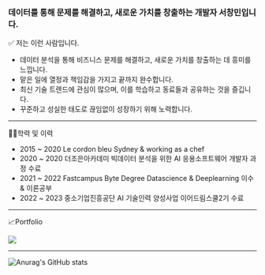 ### 데이터를 통해 문제를 해결하고, 새로운 가치를 창출하는 개발자 서창민입니다.

✅ 저는 이런 사람입니다.
- 데이터 분석을 통해 비즈니스 문제를 해결하고, 새로운 가치를 창출하는 데 흥미를 느낍니다.
- 맡은 일에 열정과 책임감을 가지고 끝까지 완수합니다.
- 최신 기술 트렌드에 관심이 많으며, 이를 학습하고 동료들과 공유하는 것을 즐깁니다.
- 꾸준하고 성실한 태도로 끊임없이 성장하기 위해 노력합니다. 
------

👨‍🎓학력 및 이력
- 2015 ~ 2020 Le cordon bleu Sydney & working as a chef
- 2020 ~ 2020 더조은아카데미 빅데이터 분석을 위한 AI 응용소프트웨어 개발자 과정 수료
- 2021 ~ 2022 Fastcampus Byte Degree Datascience & Deeplearning 이수 & 이론공부 
- 2022 ~ 2023 중소기업진흥공단 AI 기술인력 양성사업 이어드림스쿨2기 수료                

-----

📈Portfolio  
<p><a href="https://0229cm.oopy.io" target="_blank"><img src="https://img.shields.io/badge/Notion-%23000000.svg?style=for-the-badge&logo=notion&logoColor=white"/></a></p>


-----

![Anurag's GitHub stats](https://github-readme-stats.vercel.app/api?username=0229cm&show_icons=true&theme=merko)
<!--
**0229cm/0229cm** is a ✨ _special_ ✨ repository because its `README.md` (this file) appears on your GitHub profile.

Here are some ideas to get you started:

- 🔭 I’m currently working on ...
- 🌱 I’m currently learning ...
- 👯 I’m looking to collaborate on ...
- 🤔 I’m looking for help with ...
- 💬 Ask me about ...
- 📫 How to reach me: ...
- 😄 Pronouns: ...
- ⚡ Fun fact: ...
-->
